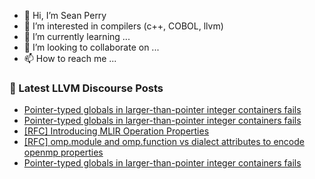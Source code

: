 - 👋 Hi, I’m Sean Perry
- 👀 I’m interested in compilers (c++, COBOL, llvm)
- 🌱 I’m currently learning ...
- 💞️ I’m looking to collaborate on ...
- 📫 How to reach me ...

<!---
s66perry/s66perry is a ✨ special ✨ repository because its `README.md` (this file) appears on your GitHub profile.
You can click the Preview link to take a look at your changes.
--->
### 📕 Latest LLVM Discourse Posts

<!-- DISCOURSE-LLVM:START -->
- [Pointer-typed globals in larger-than-pointer integer containers fails](https://discourse.llvm.org/t/pointer-typed-globals-in-larger-than-pointer-integer-containers-fails/68072#post_3)
- [Pointer-typed globals in larger-than-pointer integer containers fails](https://discourse.llvm.org/t/pointer-typed-globals-in-larger-than-pointer-integer-containers-fails/68072#post_2)
- [[RFC] Introducing MLIR Operation Properties](https://discourse.llvm.org/t/rfc-introducing-mlir-operation-properties/67846#post_11)
- [[RFC] omp.module and omp.function vs dialect attributes to encode openmp properties](https://discourse.llvm.org/t/rfc-omp-module-and-omp-function-vs-dialect-attributes-to-encode-openmp-properties/67998#post_17)
- [Pointer-typed globals in larger-than-pointer integer containers fails](https://discourse.llvm.org/t/pointer-typed-globals-in-larger-than-pointer-integer-containers-fails/68072#post_1)
<!-- DISCOURSE-LLVM:END -->
